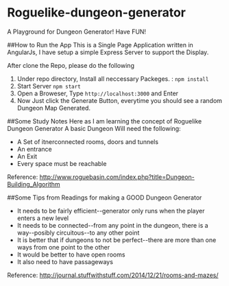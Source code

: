 # Roguelike-dungeon-generator
A Playground for Dungeon Generator! Have FUN!

##How to Run the App
This is a Single Page Application written in AngularJs, I have setup a simple Express Server to support the Display. 

After clone the Repo, please do the following

1. Under repo directory, Install all neccessary Packeges. : `npm install`
2. Start Server `npm start`
3. Open a Broweser, Type `http://localhost:3000` and Enter
4. Now Just click the Generate Button, everytime you should see a random Dungeon Map Generated.

##Some Study Notes Here as I am learning the concept of Roguelike Dungeon Generator
 A basic Dungeon Will need the following:
 
 * A Set of itnerconnected rooms, doors and tunnels
 * An entrance
 * An Exit
 * Every space must be reachable

 Reference: http://www.roguebasin.com/index.php?title=Dungeon-Building_Algorithm

 ##Some Tips from Readings for making a GOOD Dungeon Generator
 
 * It needs to be fairly efficient--generator only runs when the player enters a new level
 * It needs to be connected--from any point in the dungeon, there is a way--posibly circuitous--to any other point
 * It is better that if dungeons to not be perfect--there are more than one ways from one point to the other
 * It would be better to have open rooms
 * It also need to have passageways

 Reference: http://journal.stuffwithstuff.com/2014/12/21/rooms-and-mazes/



